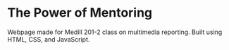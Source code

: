 # The Power of Mentoring

Webpage made for Medill 201-2 class on multimedia reporting. Built using HTML, CSS, and JavaScript.
